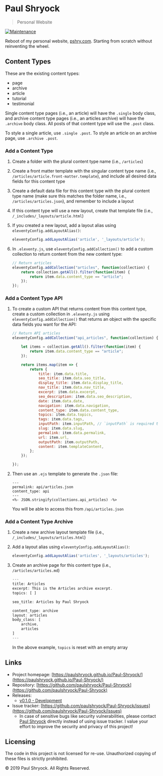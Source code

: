 # Paul Shryock
> Personal Website

[![Maintenance](https://img.shields.io/badge/Maintained%3F-yes-green.svg)](https://GitHub.com/paulshryock/Paul-Shryock/graphs/commit-activity)

Reboot of my personal website, [pshry.com](https://pshry.com/). Starting from scratch without reinventing the wheel.

## Content Types

These are the existing content types:

- page
- archive
- article
- tutorial
- testimonial

Single content type pages (i.e., an article) will have the `.single` body class, and archive content type pages (i.e., an articles archive) will have the `.archive` body class. All posts of that content type will use the `.post` class.

To style a single article, use `.single .post`. To style an article on an archive page, use `.archive .post`.

### Add a Content Type

1. Create a folder with the plural content type name (i.e., `/articles`)
1. Create a front matter template with the singular content type name (i.e., `/articles/article.front-matter.template`), and include all desired data fields for this content type
1. Create a default data file for this content type with the plural content type name (make sure this matches the folder name, i.e., `/articles/articles.json`), and remember to include a layout
1. If this content type will use a new layout, create that template file (i.e., `/_includes/_layouts/article.html`)
1. If you created a new layout, add a layout alias using `eleventyConfig.addLayoutAlias()`:

	```javascript
	eleventyConfig.addLayoutAlias('article', '_layouts/article');
	```
	
1. In `.eleventy.js`, use `eleventyConfig.addCollection()` to add a custom collection to return content from the new content type:

	```javascript
	// Return articles
	eleventyConfig.addCollection("articles", function(collection) {
		return collection.getAll().filter(function(item) {
			return item.data.content_type == "article";
		});
	});
	```
	
### Add a Content Type API
	
1. To create a custom API that returns content from this content type, create a custom collection in `.eleventy.js` using `eleventyConfig.addCollection()` that returns an object with the specific data fields you want for the API:

	```javascript
	// Return API articles
	eleventyConfig.addCollection("api_articles", function(collection) {

		let items = collection.getAll().filter(function(item) {
			return item.data.content_type == "article";
		});

		return items.map(item => {
			return {
				title: item.data.title,
				seo_title: item.data.seo_title,
				display_title: item.data.display_title,
				nav_title: item.data.nav_title,
				excerpt: item.data.excerpt,
				seo_description: item.data.seo_description,
				date: item.data.date,
				navigation: item.data.navigation,
				content_type: item.data.content_type,
				topics: item.data.topics,
				tags: item.data.tags,
				inputPath: item.inputPath, // `inputPath` is required to use `templateContent`
				slug: item.data.slug,
				permalink: item.data.permalink,
				url: item.url,
				outputPath: item.outputPath,
				content: item.templateContent,
			};
		});

	});
	```
	
1. Then use an `.ejs` template to generate the `.json` file:

	```ejs
	---
	permalink: api/articles.json
	content_type: api
	---
	<%- JSON.stringify(collections.api_articles) -%>
	```
	
	You will be able to access this from `/api/articles.json`
	
### Add a Content Type Archive

1. Create a new archive layout template file (i.e., `/_includes/_layouts/articles.html`)
1. Add a layout alias using `eleventyConfig.addLayoutAlias()`:

	```javascript
	eleventyConfig.addLayoutAlias('articles', '_layouts/articles');
	```
	
1. Create an archive page for this content type (i.e., `/articles/articles.md`)

	```javascript
	---
	title: Articles
	excerpt: This is the Articles archive excerpt.
	topics: [ ]

	seo_title: Articles by Paul Shryock

	content_type: archive
	layout: articles
	body_class: [
		archive,
		articles
	]
	---
	```
	
	In the above example, `topics` is reset with an empty array

## Links

- Project homepage: [https://paulshryock.github.io/Paul-Shryock/](https://paulshryock.github.io/Paul-Shryock/)
- Repository: [https://github.com/paulshryock/Paul-Shryock](https://github.com/paulshryock/Paul-Shryock)
- Releases:
	- [v0.1.0 - Development](https://github.com/paulshryock/Paul-Shryock/releases/tag/v0.1.0)
- Issue tracker: [https://github.com/paulshryock/Paul-Shryock/issues](https://github.com/paulshryock/Paul-Shryock/issues)
  - In case of sensitive bugs like security vulnerabilities, please contact [Paul Shryock](mailto:paul@pshry.com) directly instead of using issue tracker. I value your effort
    to improve the security and privacy of this project!

## Licensing

The code in this project is not licensed for re-use. Unauthorized copying of these files is strictly prohibited.

&copy; 2019 Paul Shryock. All Rights Reserved.